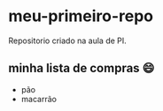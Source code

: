 # meu-primeiro-repo
Repositorio criado na aula de PI.

## minha lista de compras :smile:
- pão
- macarrão 
